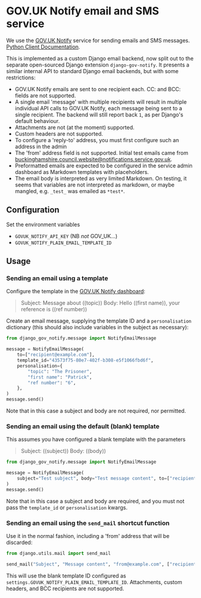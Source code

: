 # GOV.UK Notify email and SMS service

We use the [GOV.UK Notify](https://www.notifications.service.gov.uk/) service for sending emails and SMS messages. [Python Client Documentation](https://docs.notifications.service.gov.uk/python.html).

This is implemented as a custom Django email backend, now split out to the separate open-sourced Django extension `django-gov-notify`. It presents a similar internal API to standard Django email backends, but with some restrictions:

- GOV.UK Notify emails are sent to one recipient each. CC: and BCC: fields are not supported.
- A single email 'message' with multiple recipients will result in multiple individual API calls to GOV.UK Notify, each message being sent to a single recipient. The backend will still report back `1`, as per Django's default behaviour.
- Attachments are not (at the moment) supported.
- Custom headers are not supported.
- To configure a 'reply-to' address, you must first configure such an address in the admin
- The 'from' address field is not supported. Initial test emails came from buckinghamshire.council.website@notifications.service.gov.uk.
- Preformatted emails are expected to be configured in the service admin dashboard as Markdown templates with placeholders.
- The email body is interpreted as very limited Markdown. On testing, it seems that variables are not interpreted as markdown, or maybe mangled, e.g. `_test_` was emailed as `*test*`.

## Configuration

Set the environment variables

- `GOVUK_NOTIFY_API_KEY` (NB _not_ GOV_UK…)
- `GOVUK_NOTIFY_PLAIN_EMAIL_TEMPLATE_ID`

## Usage

### Sending an email using a template

Configure the template in the [GOV.UK Notify dashboard](https://www.notifications.service.gov.uk/services/8a6608df-6193-47a0-b43a-bd9bb9fb91fe/templates):

> Subject: Message about ((topic))
> Body: Hello ((first name)), your reference is ((ref number))

Create an email message, supplying the template ID and a `personalisation` dictionary (this should also include variables in the subject as necessary):

```python
from django_gov_notify.message import NotifyEmailMessage

message = NotifyEmailMessage(
    to=["recipient@example.com"],
    template_id="43573f75-80e7-402f-b308-e5f1066fbd6f",
    personalisation={
        "topic": "The Prisoner",
        "first name": "Patrick",
        "ref number": "6",
    },
)
message.send()
```

Note that in this case a subject and body are not required, nor permitted.

### Sending an email using the default (blank) template

This assumes you have configured a blank template with the parameters

> Subject: ((subject))
> Body: ((body))

```python
from django_gov_notify.message import NotifyEmailMessage

message = NotifyEmailMessage(
    subject="Test subject", body="Test message content", to=["recipient@example.com"]
)
message.send()
```

Note that in this case a subject and body are required, and you must not pass the `template_id` or `personalisation` kwargs.

### Sending an email using the `send_mail` shortcut function

Use it in the normal fashion, including a 'from' address that will be discarded:

```python
from django.utils.mail import send_mail

send_mail("Subject", "Message content", "from@example.com", ["recipient@example.com"])
```

This will use the blank template ID configured as `settings.GOVUK_NOTIFY_PLAIN_EMAIL_TEMPLATE_ID`. Attachments, custom headers, and BCC recipients are not supported.

